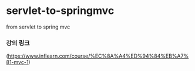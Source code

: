 # servlet-to-springmvc
from servlet to spring mvc

### 강의 링크
(https://www.inflearn.com/course/%EC%8A%A4%ED%94%84%EB%A7%81-mvc-1)

